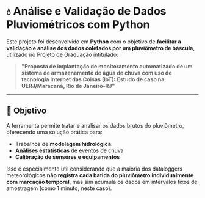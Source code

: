 # 💧 Análise e Validação de Dados Pluviométricos com Python

Este projeto foi desenvolvido em **Python** com o objetivo de **facilitar a validação e análise dos dados coletados por um pluviômetro de báscula**, utilizado no Projeto de Graduação intitulado:

> **"Proposta de implantação de monitoramento automatizado de um sistema de armazenamento de água de chuva com uso de tecnologia Internet das Coisas (IoT): Estudo de caso na UERJ/Maracanã, Rio de Janeiro-RJ"**

---

## 🎯 Objetivo

A ferramenta permite tratar e analisar os dados brutos do pluviômetro, oferecendo uma solução prática para:

- Trabalhos de **modelagem hidrológica**
- **Análises estatísticas** de eventos de chuva
- **Calibração de sensores e equipamentos**

Isso é especialmente útil considerando que a maioria dos dataloggers meteorológicos **não registra cada batida do pluviômetro individualmente com marcação temporal**, mas sim acumula os dados em intervalos fixos de amostragem (como 1 minuto, neste caso).

